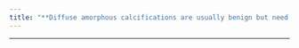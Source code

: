 ```yaml
---
title: "**Diffuse amorphous calcifications are usually benign but need mag to rule out any suspicious clusters. If they are clustered, regional, linear, or segmental they warrant biopsy."
---
```

***

